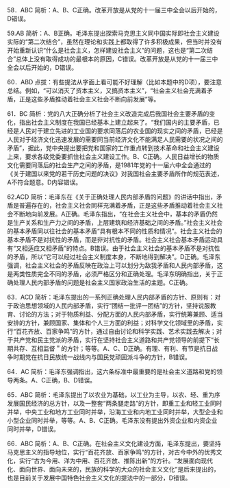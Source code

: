 58．ABC
简析：A、B、C正确。改革开放是从党的十一届三中全会以后开始的，D错误。

59.AB 
简析：A、B正确。毛泽东提出探索马克思主义同中国实际即社会主义建设实际的“第二次结合”，虽然在理论和实践上都取得了许多积极成果，但当时并没有开始重新认识“什么是社会主义，怎样建设社会主义”的问题，这也是“第二次结合”总体上没有取得成功的最根本的原因，C错误。改革开放是从党的十一届三中全会以后开始的，D错误。

60．ABD
点拔：有些提法从字面上看可能不好理解（比如本题中的D项），要注意总结。例如，“可以消灭了资本主义，又搞资本主义”，“社会主义社会充满着矛盾，正是这些矛盾推动着社会主义社会不断向前发展”等。

61．BC
简析：党的八大正确分析了社会主义改造完成后我国社会主要矛盾的变化，指出社会主义制度在我国已经基本上建立起来了。“我们国内的主要矛盾，已经是人民对于建立先进的工业国的要求同落后的农业国的现实之间的矛盾，已经是人民对于经济文化迅速发展的需要同当前经济文化不能满足人民需要的状况之间的矛盾”，据此，党中央提出要把党和国家的工作重点转到技术革命和社会主义建设上来，要求各级党委要抓住社会主义建设工作。B、C正确。人民日益增长的物质文化需要同落后的社会生产之间的矛盾，是1981年党的十一届六中全会通过的《关于建国以来党的若干历史问题的决议》对我国社会主要矛盾所作的规范表述，A不符合题意。D内容错误。

62.ACD
简析：毛泽东在《关于正确处理人民内部矛盾的问题》的讲话中指出，矛盾是普遍存在的，社会主义社会同样充满着矛盾，正是这些矛盾推动着社会主义社会不断地向前发展。A正确。毛泽东指出，“在社会主义社会中，基本的矛盾仍然是生产关系和生产力之间的矛盾，上层建筑和经济基础之间的矛盾。”社会主义社会的基本矛盾同以往社会的基本矛盾“具有根本不同的性质和情况”。社会主义社会的基本矛盾不是对抗性的矛盾，而是非对抗性的矛盾。社会主义社会基本矛盾运动具有“又相适应又相矛盾”的特点。B错误。由于社会主义社会的基本矛盾不是对抗性的矛盾，所以“它可以经过社会主义制度本身，不断地得到解决”。D正确。毛泽东强调，社会主义社会的矛盾反映在政治上可以划分为敌我矛盾和人民内部矛盾，这是两类性质完全不同的矛盾，必须严格区分和正确处理。毛泽东明确指出，关于正确处理人民内部矛盾的问题是社会主义国家政治生活的主题。C正确。

63．ACD
简析：毛泽东提出的一系列正确处理人民内部矛盾的方针、原则有：对于政治思想领域的人民内部矛盾，实行“团结一批评一团结”的方针，坚持说服教育、讨论的方法；对于物质利益、分配方面的人民内部矛盾，实行统筹兼顾、适当安排的方针，兼顾国家、集体和个人三方面的利益；对科学文化领域里的矛盾，实行“百花齐放、百家争鸣”的方针，通过自由讨论和科学实践、艺术实践去解决；对于共产党和民主党派的矛盾，实行在坚持社会主义道路和共产党领导的前提下“长期共存、互相监督＂的方针；等等。A、C、D正确。有理、有利、有节是抗日战争时期党在抗日民族统一战线内与国民党顽固派斗争的方针，B错误。

64．AC
简析：毛泽东强调指出，这六条标准中最重要的是社会主义道路和党的领导两条。A、C正确，B、D错误。

65．ABC
简析：毛泽东提出了以农业为基础，以工业为主导，以农、轻、重为序发展国民经济的总方针，以及一整套“两条腿走路”的方针，即重工业和轻工业同时并举，中央工业和地方工业同时并举，沿海工业和内地工业同时并举，大型企业和小型企业同时并举，等等。A、B、C正确。毛泽东没有提出外资企业和内资企业同时并举，D错误。

66．ABC
简析：A、B、C正确。在社会主义文化建设方面，毛泽东提出，要坚持马克思主义的指导地位，实行“百花齐放、百家争鸣”的方针，对古今中外的优秀文化，实行“古为今用、洋为中用、百花齐放、推陈出新”的方针。“发展面向现代化、面向世界、面向未来的，民族的科学的大众的社会主义文化”是后来提出的，也是目前关于发展中国特色社会主义文化的提法中的一部分，D错误。